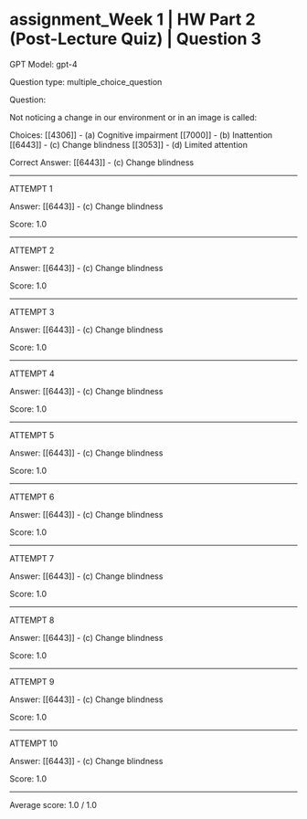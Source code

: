 # assignment_Week 1 | HW Part 2 (Post-Lecture Quiz) | Question 3

GPT Model: gpt-4

Question type: multiple_choice_question

Question:
<div><p>Not noticing a change in our environment or in an image is called:</p></div>

Choices:
[[4306]] - (a) Cognitive impairment
[[7000]] - (b) Inattention
[[6443]] - (c) Change blindness
[[3053]] - (d) Limited attention

Correct Answer:
[[6443]] - (c) Change blindness

****************************************

ATTEMPT 1

Answer: 
[[6443]] - (c) Change blindness

Score: 1.0

--------------------

ATTEMPT 2

Answer: 
[[6443]] - (c) Change blindness

Score: 1.0

--------------------

ATTEMPT 3

Answer: 
[[6443]] - (c) Change blindness

Score: 1.0

--------------------

ATTEMPT 4

Answer: 
[[6443]] - (c) Change blindness

Score: 1.0

--------------------

ATTEMPT 5

Answer: 
[[6443]] - (c) Change blindness

Score: 1.0

--------------------

ATTEMPT 6

Answer: 
[[6443]] - (c) Change blindness

Score: 1.0

--------------------

ATTEMPT 7

Answer: 
[[6443]] - (c) Change blindness

Score: 1.0

--------------------

ATTEMPT 8

Answer: 
[[6443]] - (c) Change blindness

Score: 1.0

--------------------

ATTEMPT 9

Answer: 
[[6443]] - (c) Change blindness

Score: 1.0

--------------------

ATTEMPT 10

Answer: 
[[6443]] - (c) Change blindness

Score: 1.0

--------------------

Average score: 1.0 / 1.0
